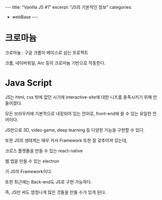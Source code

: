 ​---
title: "Vanilla JS #1"
excerpt: "JS의 기본적인 정보"
categories:

- webBase
  ​---

# 크로마늄

크로마늄 : 구글 크롬이 베이스로 삼는 프로젝트

크룸, 네이버워일, Arc 등이 크로마늄 기반으로 작동한다.

# Java Script

JS는 html, css 밖에 없던 시기에 interactive-site에 대한 니즈를 충족시키기 위해 만들어졌다.

모든 브라우저에 기본적으로 내장되어 있는 언어로, front-end에 쓸 수 있는 유일한 언어이다.

JS만으로 3D, video game, deep learning 등 다양한 기능을 구현할 수 있다.

또한 JS의 생태계는 매우 커서 Framework 또한 잘 갖추어져 있는데,

크로스 플랫폼을 만들 수 있는 react-native

웹 앱을 만들 수 있는 electron

가 JS의 Framework이다.

또한 최근에는 Back-end도 JS로 구현 가능하다.

즉, JS만 써도 엄청나게 많은 것들을 만들 수가 있게 된다.
